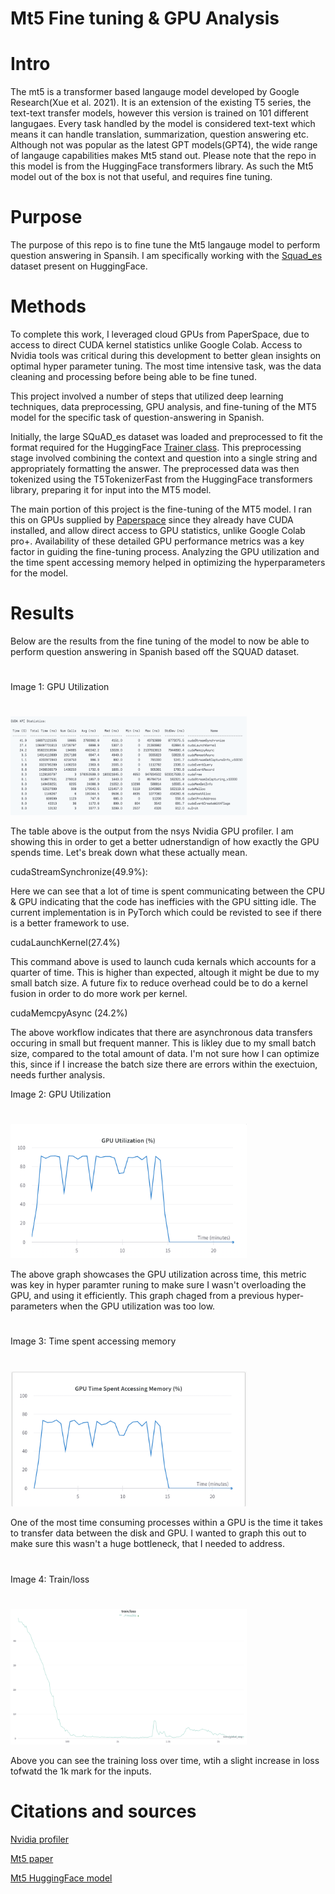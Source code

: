 # Mt5 Fine tuning & GPU Analysis

# Intro

The mt5 is a transformer based langauge model developed by Google Research(Xue et al. 2021). It is an extension of the existing T5 series, the text-text transfer models, however this version is trained on 101 different langugaes.  Every task  handled by the model is considered  text-text which means it can handle translation, summarization, question answering etc. Although not was popular as the latest GPT models(GPT4), the wide range of langauge capabilities makes Mt5 stand out. Please note that the repo in this model is from the HuggingFace transformers library. As such the Mt5 model out of the box is not that useful, and requires fine tuning.


# Purpose

The purpose of this repo is to fine tune the Mt5 langauge model to perform question answering in Spansih. I am specifically working with the [Squad_es](https://huggingface.co/datasets/squad_es) dataset present on HuggingFace.



# Methods

To complete this work, I leveraged cloud GPUs from PaperSpace, due to access to direct CUDA kernel statistics unlike Google Colab. Access to Nvidia tools was critical during this development to better glean insights on optimal hyper parameter tuning. The most time intensive task, was the data cleaning and processing before being able to be fine tuned.

This project involved a number of steps that utilized deep learning techniques, data preprocessing, GPU analysis, and fine-tuning of the MT5 model for the specific task of question-answering in Spanish.

Initially, the large SQuAD_es dataset was loaded and preprocessed to fit the format required for the HuggingFace [Trainer class](https://huggingface.co/docs/transformers/main_classes/trainer). This preprocessing stage involved combining the context and question into a single string and appropriately formatting the answer. The preprocessed data was then tokenized using the T5TokenizerFast from the HuggingFace transformers library, preparing it for input into the MT5 model.

The main portion of this project is the fine-tuning of the MT5 model. I ran this on GPUs supplied by [Paperspace](https://www.paperspace.com/core) since they already have CUDA installed, and allow direct access to GPU statistics, unlike Google Colab pro+. Availability of these detailed GPU performance metrics was a key factor in guiding the fine-tuning process. Analyzing the GPU utilization and the time spent accessing memory helped in optimizing the hyperparameters for the model. 



# Results

Below are the results from the fine tuning of the model to now be able to perform question answering in Spanish based off the SQUAD dataset.


#
Image 1: GPU Utilization
#
<img src="/images/cuda_statistics.png" width="75%">

The table above is the output from the nsys Nvidia GPU profiler. I am showing this in order to get a better udnerstandign of how exactly the GPU spends time. Let's break down what these actually mean.

 cudaStreamSynchronize(49.9%):

 Here we can see that a lot of time is spent communicating between the CPU & GPU indicating that the code has inefficies with the GPU sitting idle. The current implementation is in PyTorch which could be revisted to see if there is a better framework to use.

 cudaLaunchKernel(27.4%)
 
This command above is used to launch cuda kernals which accounts for a quarter of time. This is higher than expected, altough it might be due to my small batch size. A future fix to reduce overhead could be to do a kernel fusion in order to do more work per kernel.

cudaMemcpyAsync (24.2%)

The above workflow indicates that there are asynchronous data transfers occuring in small but frequent manner. This is likley due to my small batch size, compared to the total amount of data. I'm not sure how I can optimize this, since if I increase the batch size there are errors within the exectuion, needs further analysis.





Image 2: GPU Utilization
#
<img src="/images/GPU_utilization.png" width="75%">

The above graph showcases the GPU utilization across time, this metric was key in hyper paramter runing to make sure I wasn't overloading the GPU, and using it efficiently. This graph chaged from a previous hyper-parameters when the GPU utilization was too low.
#

Image 3: Time spent accessing memory
#
<img src="/images/GPU_time _spent_acc_mem.png" width="75%">

One of the most time consuming processes within a GPU is the time it takes to transfer data between the disk and GPU. I wanted to graph this out to make sure this wasn't a huge bottleneck, that I needed to address.
#


Image 4: Train/loss
#
<img src="/images/best_train_loss.png" width="75%">

Above you can see the training loss over time, wtih a slight increase in loss tofwatd the 1k mark for the inputs.

# Citations and sources

[Nvidia profiler](https://docs.csc.fi/computing/nsys/)

[Mt5 paper](https://arxiv.org/abs/2010.11934)

[Mt5 HuggingFace model](https://huggingface.co/docs/transformers/model_doc/mt5)

